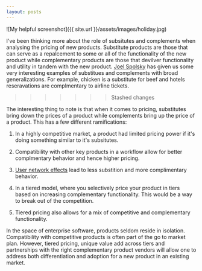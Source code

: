 ```yaml
---
layout: posts
---
```


![My helpful screenshot]({{ site.url }}/assets/images/holiday.jpg)

I've been thinking more about the role of subsitutes and complements when analysing the pricing of new products. Substitute products are those that can serve as a repalcement to some or all of the functionality of the new product while complementary products are those that devilver functionality and utility in tandem with the new product. [Joel Spolsky] has given us some very interesting examples of substitues and complements with broad generalizations. For example, chicken is a substitute for beef and hotels reseravations are complmentary to airline tickets.
>>>>>>> Stashed changes

The interesting thing to note is that when it comes to pricing, substitutes bring down the prices of a product while complements bring up the price of a product. This has a few different ramifications:

1. In a highly competitive market, a product had limited pricing power if it's doing something similar to it's subsitutes.

2. Compatibility with other key products in a workflow allow for better complmentary behavior and hence higher pricing. 

4. [User network effects] lead to less substition and more complimentary behavior. 

3. In a tiered model, where you selectively price your product in tiers based on increasing complementary functionality. This would be a way to break out of the competition.

5. Tiered pricing also allows for a mix of competitive and complementary functionality. 

In the space of enterprise software, products seldom reside in isolation. Compatibility with competitive products is often part of the go to market plan. However, tiered pricing, unique value add across tiers and partnerships with the right complementary product vendors will allow one to address both differentiation and adoption for a new product in an existing market.


[Joel Spolsky]: https://www.amazon.com/Joel-Software-Occasionally-Developers-Designers/dp/1590593898
[User network effects]: http://a16z.com/2016/03/07/all-about-network-effects/

